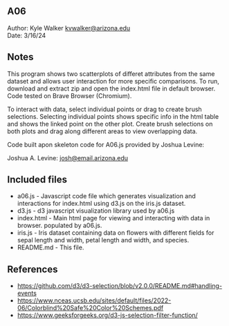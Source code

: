 
A06
------------

Author: Kyle Walker [kvwalker@arizona.edu](mailto:kvwalker@arizona.edu)  
Date: 3/16/24

## Notes
This program shows two scatterplots of differet attributes from the same dataset and allows user interaction for more specific comparisons. To run, download and extract zip and open the index.html file in default browser. Code tested on Brave Browser (Chromium).

To interact with data, select individual points or drag to create brush selections. Selecting individual points shows specific info in the html table and shows the linked point on the other plot. Create brush selections on both plots and drag along different areas to view overlapping data.

Code built apon skeleton code for A06.js provided by Joshua Levine:


Joshua A. Levine: <josh@email.arizona.edu>

## Included files

* a06.js - Javascript code file which generates visualization and interactions for index.html using d3.js on the iris.js dataset.
* d3.js - d3 javascript visualization library used by a06.js
* index.html - Main html page for viewing and interacting with data in browser. populated by a06.js.
* iris.js - Iris dataset containing data on flowers with different fields for sepal length and width, petal length and width, and species.
* README.md - This file.


## References
* https://github.com/d3/d3-selection/blob/v2.0.0/README.md#handling-events
* https://www.nceas.ucsb.edu/sites/default/files/2022-06/Colorblind%20Safe%20Color%20Schemes.pdf
* https://www.geeksforgeeks.org/d3-js-selection-filter-function/



